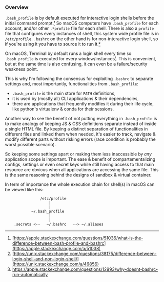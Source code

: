 ### Overview

`.bash_profile` is by default executed for interactive login shells before the initial command prompt.[¹](#1) So macOS computers have `.bash_profile` for each account, and/or other `.*profile` file for each shell. There is also a `profile` file that configures every instances of shell, this system wide profile file is in `/etc/profile`.
`.bashrc` on the other hand is for non-interactive login shell, so if you're using it you have to source it to run it.[²](#2)

On macOS, Terminal by default runs a login shell every time so `.bash_profile` is executed for every window/instances[¹](#1). This is convenient, but at the same time is also confusing, it can even be a failure/security weakness point.

This is why I'm following the consensus for exploiting `.bashrc` to separate settings and, most importantly, functionalities from `.bash_profile`:

- `.bash_profile` is the main store for `PATH` definitions,
- it is used by (mostly all) CLI applications & their dependencies,
- there are applications that frequently modifies it during their life cycle, like python's virtualenv & conda for their sessions.

Another way to see the benefit of not putting everything in `.bash_profile` is to make analogy of keeping JS & CSS definitions separate instead of inside a single HTML file. By keeping a distinct separation of functionalities in different files and linked them when needed, it's easier to track, navigate & modify different parts without risking errors (race condition is probably the worst possible scenario).

So keeping some settings apart or making them less inaccessible by _any_ application scope is important. The ease & benefit of compartementalizing configs, settings or even secret keys while still having access to that main resource are obvious when all applications are accessing the same file. This is the same reasoning behind the designs of sandbox & virtual container.

In term of importance the whole execution chain for shell(s) in macOS can be viewed like this:

					/etc/profile
						|
						|
				~/.bash_profile
						|
						|
		.secrets <--   ~/.bashrc   --> ~/.aliases


---

<a name='1'></a>
1. [https://apple.stackexchange.com/questions/51036/what-is-the-difference-between-bash-profile-and-bashrc](https://apple.stackexchange.com/a/51038)
<a name='2'></a>
2. [https://unix.stackexchange.com/questions/38175/difference-between-login-shell-and-non-login-shell/](https://unix.stackexchange.com/a/46856)
<a name='3'></a>
3. https://apple.stackexchange.com/questions/12993/why-doesnt-bashrc-run-automatically
